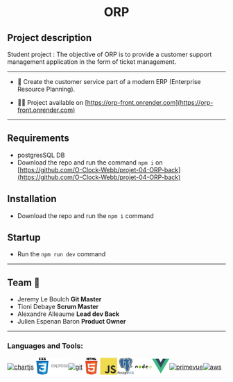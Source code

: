 
<h1 align="center">ORP</h1>

## Project description
Student project : The objective of ORP is to provide a customer support management application in the form of
ticket management.

----------

- 🔭 Create the customer service part of a modern ERP (Enterprise Resource Planning).

- 👨‍💻 Project available on [https://orp-front.onrender.com](https://orp-front.onrender.com)

----------
## Requirements

- postgresSQL DB
- Download the repo and run the command ``npm i`` on [https://github.com/O-Clock-Webb/projet-04-ORP-back](https://github.com/O-Clock-Webb/projet-04-ORP-back)

## Installation

- Download the repo and run the ``npm i`` command

## Startup

- Run the ``npm run dev`` command
----------

## Team 👯

- Jeremy Le Boulch **Git Master**
- Tioni Debaye **Scrum Master**
- Alexandre Alleaume **Lead dev Back**
- Julien Espenan Baron **Product Owner**

----------

<h3 align="left">Languages and Tools:</h3>
<p align="left" style="display: flex; align-items:center; flex-wrap: wrap;">  <a href="https://www.chartjs.org" target="_blank" rel="noreferrer"> <img src="https://www.chartjs.org/media/logo-title.svg" alt="chartjs" width="40" height="40"/> </a> <a href="https://www.w3schools.com/css/" target="_blank" rel="noreferrer"> <img src="https://raw.githubusercontent.com/devicons/devicon/master/icons/css3/css3-original-wordmark.svg" alt="css3" width="40" height="40"/> </a> <a href="https://expressjs.com" target="_blank" rel="noreferrer"> <img src="https://raw.githubusercontent.com/devicons/devicon/master/icons/express/express-original-wordmark.svg" alt="express" width="40" height="40"/> </a> <a href="https://git-scm.com/" target="_blank" rel="noreferrer"> <img src="https://www.vectorlogo.zone/logos/git-scm/git-scm-icon.svg" alt="git" width="40" height="40"/> </a> <a href="https://www.w3.org/html/" target="_blank" rel="noreferrer"> <img src="https://raw.githubusercontent.com/devicons/devicon/master/icons/html5/html5-original-wordmark.svg" alt="html5" width="40" height="40"/> </a> <a href="https://developer.mozilla.org/en-US/docs/Web/JavaScript" target="_blank" rel="noreferrer"> <img src="https://raw.githubusercontent.com/devicons/devicon/master/icons/javascript/javascript-original.svg" alt="javascript" width="40" height="40"/> </a> <a href="www.postgresql.org/" target="_blank" rel="noreferrer"> <img src="https://raw.githubusercontent.com/devicons/devicon/master/icons/postgresql/postgresql-original-wordmark.svg" alt="postgres" width="40" height="40"/> </a> <a href="https://nodejs.org" target="_blank" rel="noreferrer"> <img src="https://raw.githubusercontent.com/devicons/devicon/master/icons/nodejs/nodejs-original-wordmark.svg" alt="nodejs" width="40" height="40"/> </a>  <a href="https://vuejs.org/" target="_blank" rel="noreferrer"> <img src="https://raw.githubusercontent.com/devicons/devicon/55609aa5bd817ff167afce0d965585c92040787a/icons/vuejs/vuejs-original.svg" alt="vuejs" width="40" height="40"/> </a>   <a href="https://primevue.org/" target="_blank" rel="noreferrer"> <img src="https://primefaces.org/cdn/primevue/images/primevue-logo-dark.svg" alt="primevue" width="40" height="40"/> </a> <a href="https://aws.amazon.com/fr/rds/" target="_blank" rel="noreferrer"> <img src="https://upload.wikimedia.org/wikipedia/commons/9/93/Amazon_Web_Services_Logo.svg" alt="aws" width="40" height="40"/> </a> </p>